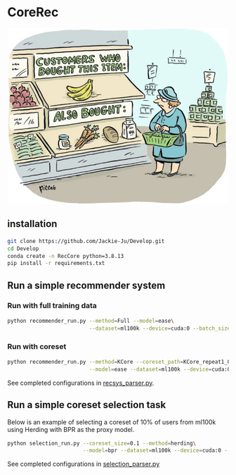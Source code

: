 # CoreRec

<p align="center">
<img src="RS_img.webp" width="800" height = "400">
</p>
<!-- <iframe src="https://giphy.com/embed/1hnRFNYcL8OpKABcVs" width="480" height="202" frameBorder="0" class="giphy-embed" allowFullScreen></iframe><p><a href="https://giphy.com/gifs/forest-woods-dusk-1hnRFNYcL8OpKABcVs">via GIPHY</a></p> -->

## installation

```bash
git clone https://github.com/Jackie-Ju/Develop.git
cd Develop
conda create -n RecCore python=3.8.13
pip install -r requirements.txt
```

## Run a simple recommender system
### Run with full training data

```bash
python recommender_run.py --method=Full --model=ease\
                          --dataset=ml100k --device=cuda:0 --batch_size=512 --epochs=200 --seed=2020
```
### Run with coreset
```bash
python recommender_run.py --method=KCore --coreset_path=KCore_repeat1_0.5\
                          --model=ease --dataset=ml100k --device=cuda:0 --batch_size=512 --epochs=200
```
See completed configurations in [recsys_parser.py](reccore/utils/recsys_parser.py).

## Run a simple coreset selection task
Below is an example of selecting a coreset of 10% of users from ml100k using Herding with BPR as the proxy model.

```bash
python selection_run.py --coreset_size=0.1 --method=herding\
                        --model=bpr --dataset=ml100k --device=cuda:0 --batch_size=512 --epochs=200 --seed=2020
```
See completed configurations in [selection_parser.py](corerec/utils/selection_parser.py)
